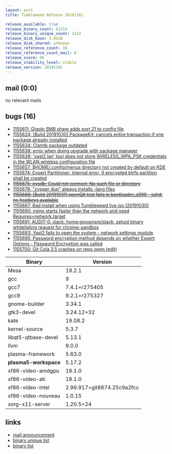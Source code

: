 ```yaml
---
layout: post
title: Tumbleweed Release 20191101

release_available: true
release_binary_count: 61214
release_binary_unique_count: 1413
release_disk_base: 3.0GiB
release_disk_shared: unknown
release_reference_count: 16
release_reference_count_mail: 0
release_score: 96
release_stability_level: stable
release_version: 20191101
---
```


## mail (0:0)

no relevant mails

## bugs (16)

<!--more-->

- [1155611: Gigolo SMB share adds port 21 to config file](https://bugzilla.opensuse.org/show_bug.cgi?id=1155611)
- [1155624: \[Build 20191030\] PackageKit: cancels entire transaction if one package already installed](https://bugzilla.opensuse.org/show_bug.cgi?id=1155624)
- [1155634: Clamtk package outdated](https://bugzilla.opensuse.org/show_bug.cgi?id=1155634)
- [1155638: error when doing upgrade with package manager](https://bugzilla.opensuse.org/show_bug.cgi?id=1155638)
- [1155639: 'yast2 lan' tool does not store WIRELESS_WPA_PSK credentials in the WLAN wireless configuration file](https://bugzilla.opensuse.org/show_bug.cgi?id=1155639)
- [1155657: $HOME/.config/menus directory not created by default on KDE](https://bugzilla.opensuse.org/show_bug.cgi?id=1155657)
- [1155674: Expert Partitioner: internal error, if encrypted btrfs partition shall be created](https://bugzilla.opensuse.org/show_bug.cgi?id=1155674)
- ~~[1155675: ovsdb: Could not connect: No such file or directory](https://bugzilla.opensuse.org/show_bug.cgi?id=1155675)~~
- [1155678: "zypper dup" always installs -lang files](https://bugzilla.opensuse.org/show_bug.cgi?id=1155678)
- ~~[1155686: \[Build 20191031\] openQA test fails in bootloader_s390 - sshd: no hostkeys available](https://bugzilla.opensuse.org/show_bug.cgi?id=1155686)~~
- [1155687: Bad install when using Tumbleweed live iso (20191030)](https://bugzilla.opensuse.org/show_bug.cgi?id=1155687)
- [1155690: nginx starts faster than the network and need Requires=network.target](https://bugzilla.opensuse.org/show_bug.cgi?id=1155690)
- [1155691: AUDIT-0: slack: home:giovanism/slack: setuid binary whitelisting request for chrome-sandbox](https://bugzilla.opensuse.org/show_bug.cgi?id=1155691)
- [1155693: Yast2 fails to open the system - network settings module](https://bugzilla.opensuse.org/show_bug.cgi?id=1155693)
- [1155695: Password encryption method depends on whether Expert Options - Password Encryption was called](https://bugzilla.opensuse.org/show_bug.cgi?id=1155695)
- [1155700: Git Cola 3.5 crashes on repo open (edit)](https://bugzilla.opensuse.org/show_bug.cgi?id=1155700)

Binary | Version
--- | ---
Mesa | 19.2.1
gcc | 9
gcc7 | 7.4.1+r275405
gcc9 | 9.2.1+r275327
gnome-builder | 3.34.1
gtk3-devel | 3.24.12+32
kate | 19.08.2
kernel-source | 5.3.7
libqt5-qtbase-devel | 5.13.1
llvm | 9.0.0
plasma-framework | 5.63.0
**plasma5-workspace** | 5.17.2
xf86-video-amdgpu | 19.1.0
xf86-video-ati | 19.1.0
xf86-video-intel | 2.99.917+git8674.25c9a2fcc
xf86-video-nouveau | 1.0.15
xorg-x11-server | 1.20.5+24

## links

- [mail announcement](https://lists.opensuse.org/opensuse-factory/2019-11/msg00023.html)
- [binary unique list](http://download.opensuse.org/history/20191101/rpm.unique.list)
- [binary list](http://download.opensuse.org/history/20191101/rpm.list)
